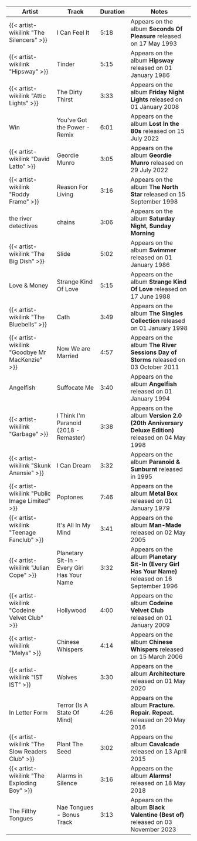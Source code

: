 | Artist                                          | Track                                       | Duration | Notes                                                                                              |
|-------------------------------------------------|---------------------------------------------|----------|----------------------------------------------------------------------------------------------------|
| {{< artist-wikilink "The Silencers" >}}         | I Can Feel It                               | 5:18     | Appears on the album **Seconds Of Pleasure** released on 17 May 1993                               |
| {{< artist-wikilink "Hipsway" >}}               | Tinder                                      | 5:15     | Appears on the album **Hipsway** released on 01 January 1986                                       |
| {{< artist-wikilink "Attic Lights" >}}          | The Dirty Thirst                            | 3:33     | Appears on the album **Friday Night Lights** released on 01 January 2008                           |
| Win                                             | You've Got the Power - Remix                | 6:01     | Appears on the album **Lost In the 80s** released on 15 July 2022                                  |
| {{< artist-wikilink "David Latto" >}}           | Geordie Munro                               | 3:05     | Appears on the album **Geordie Munro** released on 29 July 2022                                    |
| {{< artist-wikilink "Roddy Frame" >}}           | Reason For Living                           | 3:16     | Appears on the album **The North Star** released on 15 September 1998                              |
| the river detectives                            | chains                                      | 3:06     | Appears on the album **Saturday Night, Sunday Morning**                                            |
| {{< artist-wikilink "The Big Dish" >}}          | Slide                                       | 5:02     | Appears on the album **Swimmer** released on 01 January 1986                                       |
| Love & Money                                    | Strange Kind Of Love                        | 5:15     | Appears on the album **Strange Kind Of Love** released on 17 June 1988                             |
| {{< artist-wikilink "The Bluebells" >}}         | Cath                                        | 3:49     | Appears on the album **The Singles Collection** released on 01 January 1998                        |
| {{< artist-wikilink "Goodbye Mr MacKenzie" >}}  | Now We are Married                          | 4:57     | Appears on the album **The River Sessions Day of Storms** released on 03 October 2011              |
| Angelfish                                       | Suffocate Me                                | 3:40     | Appears on the album **Angelfish** released on 01 January 1994                                     |
| {{< artist-wikilink "Garbage" >}}               | I Think I'm Paranoid (2018 - Remaster)      | 3:38     | Appears on the album **Version 2.0 (20th Anniversary Deluxe Edition)** released on 04 May 1998     |
| {{< artist-wikilink "Skunk Anansie" >}}         | I Can Dream                                 | 3:32     | Appears on the album **Paranoid & Sunburnt** released in 1995                                      |
| {{< artist-wikilink "Public Image Limited" >}}  | Poptones                                    | 7:46     | Appears on the album **Metal Box** released on 01 January 1979                                     |
| {{< artist-wikilink "Teenage Fanclub" >}}       | It's All In My Mind                         | 3:41     | Appears on the album **Man-Made** released on 02 May 2005                                          |
| {{< artist-wikilink "Julian Cope" >}}           | Planetary Sit-In - Every Girl Has Your Name | 3:32     | Appears on the album **Planetary Sit-In (Every Girl Has Your Name)** released on 16 September 1996 |
| {{< artist-wikilink "Codeine Velvet Club" >}}   | Hollywood                                   | 4:00     | Appears on the album **Codeine Velvet Club** released on 01 January 2009                           |
| {{< artist-wikilink "Melys" >}}                 | Chinese Whispers                            | 4:14     | Appears on the album **Chinese Whispers** released on 15 March 2006                                |
| {{< artist-wikilink "IST IST" >}}               | Wolves                                      | 3:30     | Appears on the album **Architecture** released on 01 May 2020                                      |
| In Letter Form                                  | Terror (Is A State Of Mind)                 | 4:26     | Appears on the album **Fracture. Repair. Repeat.** released on 20 May 2016                         |
| {{< artist-wikilink "The Slow Readers Club" >}} | Plant The Seed                              | 3:02     | Appears on the album **Cavalcade** released on 13 April 2015                                       |
| {{< artist-wikilink "The Exploding Boy" >}}     | Alarms in Silence                           | 3:16     | Appears on the album **Alarms!** released on 18 May 2018                                           |
| The Filthy Tongues                              | Nae Tongues - Bonus Track                   | 3:13     | Appears on the album **Black Valentine (Best of)** released on 03 November 2023                    |

